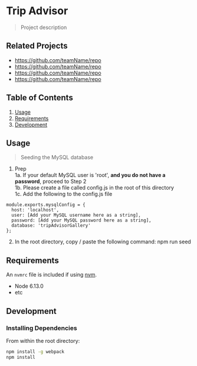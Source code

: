 # Trip Advisor

> Project description

## Related Projects

  - https://github.com/teamName/repo
  - https://github.com/teamName/repo
  - https://github.com/teamName/repo
  - https://github.com/teamName/repo

## Table of Contents

1. [Usage](#Usage)
1. [Requirements](#requirements)
1. [Development](#development)

## Usage
> Seeding the MySQL database
1. Prep <br/>
  1a. If your default MySQL user is 'root', <strong>and you do not have a password</strong>, proceed to Step 2 </br>
  1b. Please create a file called config.js in the root of this directory </br>
  1c. Add the following to the config.js file </br>
  ```
  module.exports.mysqlConfig = {
    host: 'localhost',
    user: [Add your MySQL username here as a string],
    password: [Add your MySQL password here as a string],
    database: 'tripAdvisorGallery'
  };
  ```
2. In the root directory, copy / paste the following command: npm run seed

## Requirements

An `nvmrc` file is included if using [nvm](https://github.com/creationix/nvm).

- Node 6.13.0
- etc

## Development

### Installing Dependencies

From within the root directory:

```sh
npm install -g webpack
npm install
```


